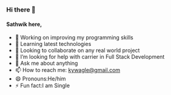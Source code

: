 ### Hi there 👋
#### Sathwik here,
<!--
**sathwik-14/sathwik-14** is a ✨ _special_ ✨ repository because its `README.md` (this file) appears on your GitHub profile.
-->
- 🔭 Working on improving my programming skills
- 🌱 Learning latest technologies
- 👯 Looking to collaborate on any real world project
- 🤔 I’m looking for help with carrier in Full Stack Development
- 💬 Ask me about anything
- 📫 How to reach me: kywagle@gmail.com
- 😄 Pronouns:He/him
- ⚡ Fun fact:I am Single
